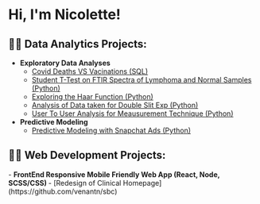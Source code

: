 <h1>Hi, I'm Nicolette!

<h2>👨‍💻 Data Analytics Projects:</h2>

<!--
- <b>Data Structures and Algorithms Practice (AlgoExpert)</b>
  - [Praciting DS & Algos in Python](https://github.com/joshmadakor1/Algorithms-Practice)
- <b>Full Stack Web App (React, NodeJS, Azure, and Machine Learning Components)</b>
  - [Image Analysis Middleware](https://github.com/joshmadakor1/4chan-Image-Analysis-Middleware-C964) <b><i>(Potentially NSFW)</b></i>
- <b>PowerShell</b>
  - [Windows EventLog: Failed RDP Logins Source IP to full GeoData Conversion](https://github.com/joshmadakor1/Sentinel-Lab)
  - [JWipe (Disk Wiping Utility)](https://github.com/joshmadakor1/Jwipe.PowerShell)
  - [Active Directory Bulk User Creation](https://github.com/joshmadakor1/AD_PS)
  - [User To User Analysis for Meausurement Technique (Python)](https://github.com/venantn/UserToUser)
 -->
- <b>Exploratory Data Analyses </b>
  - [Covid Deaths VS Vacinations (SQL)](https://github.com/venantn/COVIDProject)
  - [Student T-Test on FTIR Spectra of Lymphoma and Normal Samples (Python)](https://github.com/venantn/FTIR-Lymphoma-Analysis)
  - [Exploring the Haar Function (Python)](https://github.com/venantn/Plotting-Haar-Func)
  - [Analysis of Data taken for Double Slit Exp (Python)](https://github.com/venantn/Double_Slit)
  - [User To User Analysis for Meausurement Technique (Python)](https://github.com/venantn/UserToUser)
- <b>Predictive Modeling </b>
  - [Predictive Modeling with Snapchat Ads (Python)](https://github.com/venantn/AdEDA)
    
<h2>👨‍💻 Web Development Projects:</h2>
- <b>FrontEnd Responsive Mobile Friendly Web App (React, Node, SCSS/CSS) </b>
  - [Redesign of Clinical Homepage](https://github.com/venantn/sbc)

<!--
<h2> 🤳 Connect with me:</h2>


[<img align="left" alt="JoshMadakor | YouTube" width="22px" src="https://cdn.jsdelivr.net/npm/simple-icons@v3/icons/youtube.svg" />][youtube]
[<img align="left" alt="JoshMadakor | Twitter" width="22px" src="https://cdn.jsdelivr.net/npm/simple-icons@v3/icons/twitter.svg" />][twitter]
[<img align="left" alt="JoshMadakor | LinkedIn" width="22px" src="https://cdn.jsdelivr.net/npm/simple-icons@v3/icons/linkedin.svg" />][linkedin]
[<img align="left" alt="JoshMadakor | Instagram" width="22px" src="https://cdn.jsdelivr.net/npm/simple-icons@v3/icons/instagram.svg" />][instagram]

[twitter]: https://twitter.com/joshmadakor
[youtube]: https://www.youtube.com/c/joshmadakor
[instagram]: https://www.instagram.com/joshmadakor/
[linkedin]: https://linkedin.com/in/joshmadakor
-->

<!--
**joshmadakor1/joshmadakor1** is a ✨ _special_ ✨ repository because its `README.md` (this file) appears on your GitHub profile.

Here are some ideas to get you started:

- 🔭 I’m currently working on ...
- 🌱 I’m currently learning ...
- 👯 I’m looking to collaborate on ...
- 🤔 I’m looking for help with ...
- 💬 Ask me about ...
- 📫 How to reach me: ...
- 😄 Pronouns: ...
- ⚡ Fun fact: ...
-->
